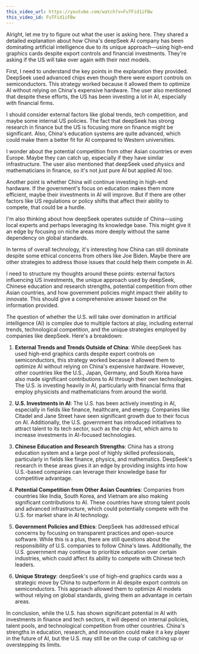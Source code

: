 ```yaml
---
this_video_url: https://youtube.com/watch?v=FuTFid1iFBw
this_video_id: FuTFid1iFBw
---
```

<think>
Alright, let me try to figure out what the user is asking here. They shared a detailed explanation about how China's deepSeek AI company has been dominating artificial intelligence due to its unique approach—using high-end graphics cards despite export controls and financial investments. They're asking if the US will take over again with their next models.

First, I need to understand the key points in the explanation they provided. DeepSeek used advanced chips even though there were export controls on semiconductors. This strategy worked because it allowed them to optimize AI without relying on China's expensive hardware. The user also mentioned that despite these efforts, the US has been investing a lot in AI, especially with financial firms.

I should consider external factors like global trends, tech competition, and maybe some internal US policies. The fact that deepSeek has strong research in finance but the US is focusing more on finance might be significant. Also, China's education systems are quite advanced, which could make them a better fit for AI compared to Western universities.

I wonder about the potential competition from other Asian countries or even Europe. Maybe they can catch up, especially if they have similar infrastructure. The user also mentioned that deepSeek used physics and mathematicians in finance, so it's not just pure AI but applied AI too.

Another point is whether China will continue investing in high-end hardware. If the government's focus on education makes them more efficient, maybe their investments in AI will improve. But if there are other factors like US regulations or policy shifts that affect their ability to compete, that could be a hurdle.

I'm also thinking about how deepSeek operates outside of China—using local experts and perhaps leveraging its knowledge base. This might give it an edge by focusing on niche areas more deeply without the same dependency on global standards.

In terms of overall technology, it's interesting how China can still dominate despite some ethical concerns from others like Joe Biden. Maybe there are other strategies to address those issues that could help them compete in AI.

I need to structure my thoughts around these points: external factors influencing US investments, the unique approach used by deepSeek, Chinese education and research strengths, potential competition from other Asian countries, and how government policies might impact their ability to innovate. This should give a comprehensive answer based on the information provided.
</think>

The question of whether the U.S. will take over domination in artificial intelligence (AI) is complex due to multiple factors at play, including external trends, technological competition, and the unique strategies employed by companies like deepSeek. Here's a breakdown:

1. **External Trends and Trends Outside of China**: While deepSeek has used high-end graphics cards despite export controls on semiconductors, this strategy worked because it allowed them to optimize AI without relying on China's expensive hardware. However, other countries like the U.S., Japan, Germany, and South Korea have also made significant contributions to AI through their own technologies. The U.S. is investing heavily in AI, particularly with financial firms that employ physicists and mathematicians from around the world.

2. **U.S. Investments in AI**: The U.S. has been actively investing in AI, especially in fields like finance, healthcare, and energy. Companies like Citadel and Jane Street have seen significant growth due to their focus on AI. Additionally, the U.S. government has introduced initiatives to attract talent to its tech sector, such as the chip Act, which aims to increase investments in AI-focused technologies.

3. **Chinese Education and Research Strengths**: China has a strong education system and a large pool of highly skilled professionals, particularly in fields like finance, physics, and mathematics. DeepSeek's research in these areas gives it an edge by providing insights into how U.S.-based companies can leverage their knowledge base for competitive advantage.

4. **Potential Competition from Other Asian Countries**: Companies from countries like India, South Korea, and Vietnam are also making significant contributions to AI. These countries have strong talent pools and advanced infrastructure, which could potentially compete with the U.S. for market share in AI technology.

5. **Government Policies and Ethics**: DeepSeek has addressed ethical concerns by focusing on transparent practices and open-source software. While this is a plus, there are still questions about the responsibility of U.S. companies to follow China's laws. Additionally, the U.S. government may continue to prioritize education over certain industries, which could affect its ability to compete with Chinese tech leaders.

6. **Unique Strategy**: deepSeek's use of high-end graphics cards was a strategic move by China to outperform in AI despite export controls on semiconductors. This approach allowed them to optimize AI models without relying on global standards, giving them an advantage in certain areas.

In conclusion, while the U.S. has shown significant potential in AI with investments in finance and tech sectors, it will depend on internal policies, talent pools, and technological competition from other countries. China's strengths in education, research, and innovation could make it a key player in the future of AI, but the U.S. may still be on the cusp of catching up or overstepping its limits.

